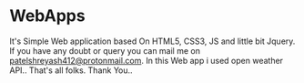 # WebApps
It's Simple Web application based On HTML5, CSS3, JS and little bit Jquery. If you have any doubt or query you can mail me on patelshreyash412@protonmail.com. 
In this Web app i used open weather API..
That's all folks. 
Thank You..
